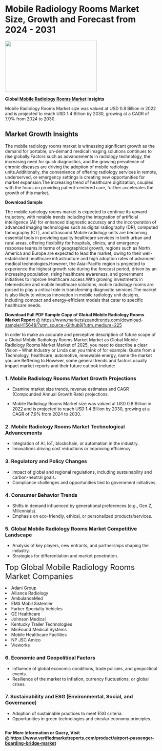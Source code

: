 <H1>Mobile Radiology Rooms Market Size, Growth and Forecast from 2024 - 2031</H1><img class="aligncenter size-medium wp-image-584254" src="https://thirdeyenews.in/wp-content/uploads/2024/09/Global-Market-Research-300x168.jpeg" alt="" width="300" height="168" /><p><strong>Global&nbsp;<a href="https://www.marketsizeandtrends.com/download-sample/415648/?utm_source=Github8j?utm_medium=225">Mobile Radiology Rooms Market</a> Insights</strong></p><p>Mobile Radiology Rooms Market size was valued at USD 0.8 Billion in 2022 and is projected to reach USD 1.4 Billion by 2030, growing at a CAGR of 7.9% from 2024 to 2030.</p><p><h2>Market Growth Insights</h2> The mobile radiology rooms market is witnessing significant growth as the demand for portable, on-demand medical imaging solutions continues to rise globally.Factors such as advancements in radiology technology, the increasing need for quick diagnostics, and the growing prevalence of chronic diseases are driving the adoption of mobile radiology units.Additionally, the convenience of offering radiology services in remote, underserved, or emergency settings is creating new opportunities for market expansion.The increasing trend of healthcare digitization, coupled with the focus on providing patient-centered care, further accelerates the growth of this market.<p><strong>Download Sample</strong></p> The mobile radiology rooms market is expected to continue its upward trajectory, with notable trends including the integration of artificial intelligence (AI) for enhanced diagnostic accuracy and the incorporation of advanced imaging technologies such as digital radiography (DR), computed tomography (CT), and ultrasound.Mobile radiology units are becoming essential tools in providing quality healthcare services in both urban and rural areas, offering flexibility for hospitals, clinics, and emergency response teams.In terms of geographical growth, regions such as North America and Europe are expected to lead the market, owing to their well-established healthcare infrastructure and high adoption rates of advanced medical technologies.However, the Asia-Pacific region is projected to experience the highest growth rate during the forecast period, driven by an increasing population, rising healthcare awareness, and government initiatives to improve healthcare access.With growing investments in telemedicine and mobile healthcare solutions, mobile radiology rooms are poised to play a critical role in transforming diagnostic services.The market is also likely to witness innovation in mobile radiology unit designs, including compact and energy-efficient models that cater to specific healthcare needs.<p><span class=""><strong>Download Full PDF Sample Copy of Global Mobile Radiology Rooms Market Report</strong> @ <a href="https://www.marketsizeandtrends.com/download-sample/415648/?utm_source=Github8j?utm_medium=225" target="_blank">https://www.marketsizeandtrends.com/download-sample/415648/?utm_source=Github8j?utm_medium=225</a></span></p><p>In order to make an accurate and perceptive description of future scope of a Global&nbsp;Mobile Radiology Rooms Market Market as Global&nbsp;Mobile Radiology Rooms Market Market of 2025, you need to describe a clear Vision &ndash; What Industry or Linda can you think of for example: Quote from a Technology, healthcare, automotive, renewable energy, name the market you are Reffering to.However, some general trends and factors usually impact market reports and their future outlook include:</p><h3>1.&nbsp;<strong>Mobile Radiology Rooms Market Growth Projections</strong></h3><ul><li>Examine market size trends, revenue estimates and CAGR (Compounded Annual Growth Rate) projections.</li><li><p>Mobile Radiology Rooms Market size was valued at USD 0.8 Billion in 2022 and is projected to reach USD 1.4 Billion by 2030, growing at a CAGR of 7.9% from 2024 to 2030.</p></li></ul><h3>2.&nbsp;<strong>Mobile Radiology Rooms Market Technological Advancements</strong></h3><ul><li>Integration of AI, IoT, blockchain, or automation in the industry.</li><li>Innovations driving cost reductions or improving efficiency.</li></ul><h3>3.&nbsp;<strong>Regulatory and Policy Changes</strong></h3><ul><li>Impact of global and regional regulations, including sustainability and carbon-neutral goals.</li><li>Compliance challenges and opportunities tied to government initiatives.</li></ul><h3>4.&nbsp;<strong>Consumer Behavior Trends</strong></h3><ul><li>Shifts in demand influenced by generational preferences (e.g., Gen Z, Millennials).</li><li>Emphasis on eco-friendly, ethical, or personalized products/services.</li></ul><h3>5.&nbsp;<strong>Global Mobile Radiology Rooms Market Competitive Landscape</strong></h3><ul><li>Analysis of key players, new entrants, and partnerships shaping the industry.</li><li>Strategies for differentiation and market penetration.</li></ul><p data-pm-slice="1 1 []"><span style="color: inherit; font-family: inherit; font-size: 25px;">Top Global Mobile Radiology Rooms Market Companies</span></p><div class="" data-test-id=""><p><li>Adani Group</li><li> Alliance Radiology</li><li> AmbulanceMed</li><li> EMS Mobil Sistemler</li><li> Farber Specialty Vehicles</li><li> GE Healthcare</li><li> Johnson Medical</li><li> Kentucky Trailer Technologies</li><li> MinFound Medical Systems</li><li> Mobile Healthcare Facilities</li><li> NP JSC Amico</li><li> Vieworks</li></p></div><h3>6.&nbsp;<strong>Economic and Geopolitical Factors</strong></h3><ul><li>Influence of global economic conditions, trade policies, and geopolitical events.</li><li>Resilience of the market to inflation, currency fluctuations, or global crises.</li></ul><h3>7.&nbsp;<strong>Sustainability and ESG (Environmental, Social, and Governance)</strong></h3><ul><li>Adoption of sustainable practices to meet ESG criteria.</li><li>Opportunities in green technologies and circular economy principles.</li></ul><h2><strong style="font-size: 14px;">For More Information or Query, Visit @&nbsp;</strong><a style="background-color: #ffffff; font-size: 14px;" href="https://www.marketsizeandtrends.com/report/mobile-radiology-rooms-market/" target="_blank">https://www.verifiedmarketreports.com/product/airport-passenger-boarding-bridge-market</a></h2>